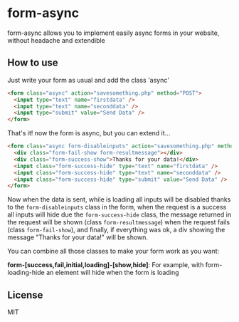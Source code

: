 # form-async #
form-async allows you to implement easily async forms in your website, without headache and extendible

## How to use ##
Just write your form as usual and add the class 'async'

```html
<form class="async" action="savesomething.php" method="POST">
  <input type="text" name="firstdata" />
  <input type="text" name="seconddata" />
  <input type="submit" value="Send Data" />
</form>
````

That's it! now the form is async, but you can extend it...

```html
<form class="async form-disableinputs" action="savesomething.php" method="POST">
  <div class="form-fail-show form-resultmessage"></div>
  <div class="form-success-show">Thanks for your data!</div>
  <input class="form-success-hide" type="text" name="firstdata" />
  <input class="form-success-hide" type="text" name="seconddata" />
  <input class="form-success-hide" type="submit" value="Send Data" />
</form>
```

Now when the data is sent, while is loading all inputs will be disabled thanks to the `form-disableinputs` class in the form, when the request is a success all inputs will hide due the `form-success-hide` class, the message returned in the request will be shown (class `form-resultmessage`) when the request fails (class `form-fail-show`), and finally, if everything was ok, a div showing the message "Thanks for your data!" will be shown.

You can combine all those classes to make your form work as you want:

__form-[success,fail,initial,loading]-[show,hide]__: For example, with form-loading-hide an element will hide when the form is loading

## License ##

MIT

